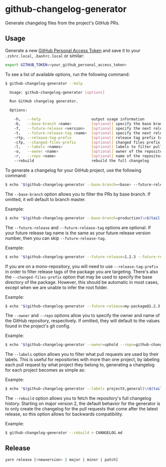 # github-changelog-generator

Generate changelog files from the project's GitHub PRs.

## Usage

Generate a new [GitHub Personal Access Token](https://github.com/settings/tokens) and save it to your `.zshrc.local`, `.bashrc.local` or similar:

```sh
export GITHUB_TOKEN=<your_github_personal_access_token>
```

To see a list of available options, run the following command:

```sh
$ github-changelog-generator --help

  Usage: github-changelog-generator [options]

  Run GitHub changelog generator.

  Options:

    -h,   --help                       output usage information
    -b,   --base-branch <name>         [optional] specify the base branch name - master by default
    -f,   --future-release <version>   [optional] specify the next release version
    -t,   --future-release-tag <name>  [optional] specify the next release tag name if it is different from the release version
    -rtp, --release-tag-prefix         [optional] release tag prefix to consider when finding the latest release, useful for monorepos
    -cfp, --changed-files-prefix       [optional] changed files prefix to consider when finding pull-requests, useful for monorepos
    -l,   --labels <names>             [optional] labels to filter pull requests by
    -o,   --owner <name>               [optional] owner of the repository
    -r,   --repo <name>                [optional] name of the repository
    --rebuild                          rebuild the full changelog
```

To generate a changelog for your GitHub project, use the following command:

```sh
$ echo "$(github-changelog-generator --base-branch=<base> --future-release=<release_name> --future-release-tag=<release_tag_name> --owner=<repo_owner> --repo=<repo_name>)\n$(tail -n +2 <your_changelog_file>)" > <your_changelog_file>
```

The `--base-branch` option allows you to filter the PRs by base branch. If omitted, it will default to branch master.

Example:

```sh
$ echo "$(github-changelog-generator --base-branch=production)\n$(tail -n +2 CHANGELOG.md)" > CHANGELOG.md
```

The `--future-release` and `--future-release-tag` options are optional. If your future release tag name is the same as your future release version number, then you can skip `--future-release-tag`.

Example:

```sh
$ echo "$(github-changelog-generator --future-release=1.2.3 --future-release-tag=v1.2.3)\n$(tail -n +2 CHANGELOG.md)" > CHANGELOG.md
```

If you are on a mono-repository, you will need to use `--release-tag-prefix` in order to filter release tags of the package you are targeting. There's also the `--changed-files-prefix` option that may be used to specify the base directory of the package. However, this should be automatic in most cases, except when we are unable to infer the root folder.

Example:

```sh
$ echo "$(github-changelog-generator --future-release=my-package@1.2.3 --future-release-tag=my-package@v1.2.3 --release-tag-prefix=my-package@v)\n$(tail -n +2 CHANGELOG.md)" > CHANGELOG.md
```

The `--owner` and `--repo` options allow you to specify the owner and name of the GitHub repository, respectively. If omitted, they will default to the values found in the project's git config.

Example:

```sh
$ echo "$(github-changelog-generator --owner=uphold --repo=github-changelog-generator)\n$(tail -n +2 CHANGELOG.md)" > CHANGELOG.md
```

The `--labels` option allows you to filter what pull requests are used by their labels. This is useful for repositories with more than one project, by labeling each pull request by what project they belong to, generating a changelog for each project becomes as simple as:

Example:

```sh
$ echo "$(github-changelog-generator --labels projectX,general)\n$(tail -n +2 CHANGELOG.md)" > CHANGELOG.md
```

The `--rebuild` option allows you to fetch the repository's full changelog history.
Starting on major version 2, the default behavior for the generator is to only create the changelog for the pull requests that come after the latest release,
so this option allows for backwards compatibility.

Example:

```sh
$ github-changelog-generator --rebuild > CHANGELOG.md
```

## Release
```sh
yarn release [<newversion> | major | minor | patch]
```
